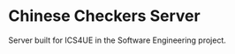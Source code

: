 Chinese Checkers Server
=======================

Server built for ICS4UE in the Software Engineering project. 
